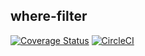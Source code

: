 where-filter
-------------

[![Coverage Status](https://coveralls.io/repos/github/6RiverSystems/where-filter/badge.svg?branch=master)](https://coveralls.io/github/6RiverSystems/where-filter?branch=master)
[![CircleCI](https://circleci.com/gh/6RiverSystems/where-filter.svg?style=svg&circle-token=4b22c00aef764d4a1e9e1f3cd8ec1a5da3591963)](https://circleci.com/gh/6RiverSystems/where-filter)
